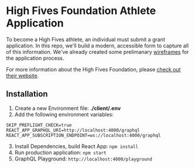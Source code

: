 # High Fives Foundation Athlete Application

To become a High Fives athlete, an individual must submit a grant application. In this repo, we'll build a modern, accessible form to capture all of this information. We've already created some prelimanary [wireframes](https://app.moqups.com/BTrdKJSG6L/view/page/a41f9f74a) for the application process.

For more information about the High Fives Foundation, please [check out their website](https://highfivesfoundation.com).

## Installation

1. Create a new Environment file: **./client/.env**
2. Add the following environment variables:

```
SKIP_PREFLIGHT_CHECK=true
REACT_APP_GRAPHQL_URI=http://localhost:4000/graphql
REACT_APP_SUBSCRIPTION_ENDPOINT=ws://localhost:4000/graphql
```

3. Install Dependencies, build React App: `npm install`
4. Run production application: `npm start`
5. GraphQL Playground: `http://localhost:4000/playground`

